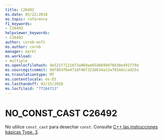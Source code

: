 ```yaml
---
title: C26492
ms.date: 03/22/2018
ms.topic: reference
f1_keywords:
- C26492
helpviewer_keywords:
- C26492
author: corob-msft
ms.author: corob
manager: markl
ms.workload:
- multiple
ms.openlocfilehash: 4e521f71216f3a869ae65d669b970430e491f79d
ms.sourcegitcommit: 68f893f6e472df46f323db34a13a7034dccad25a
ms.translationtype: MT
ms.contentlocale: es-ES
ms.lasthandoff: 02/15/2020
ms.locfileid: "77264713"
---
```

# <a name="c26492-no_const_cast"></a>NO_CONST_CAST C26492

No utilice `const_cast` para desechar `const`. Consulte [ C++ las instrucciones básicas Type. 3](https://github.com/isocpp/CppCoreGuidelines/blob/master/CppCoreGuidelines.md#SS-type).
